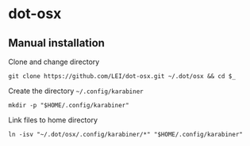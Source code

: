 # dot-osx

## Manual installation

Clone and change directory

    git clone https://github.com/LEI/dot-osx.git ~/.dot/osx && cd $_

Create the directory `~/.config/karabiner`

    mkdir -p "$HOME/.config/karabiner"

Link files to home directory

    ln -isv "~/.dot/osx/.config/karabiner/*" "$HOME/.config/karabiner"
